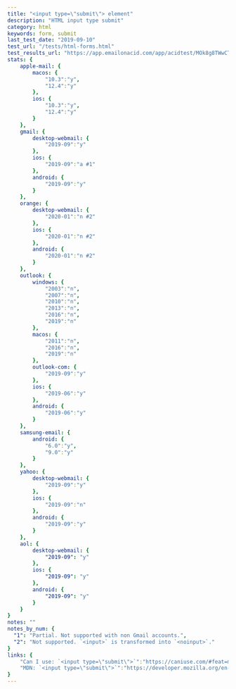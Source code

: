 ```yaml
---
title: "<input type=\"submit\"> element"
description: "HTML input type submit"
category: html
keywords: form, submit
last_test_date: "2019-09-10"
test_url: "/tests/html-forms.html"
test_results_url: "https://app.emailonacid.com/app/acidtest/MOk8g8TWwCTL4vLGrdMIgu3Vncqdxif6KlK4g8HfUV1mB/list"
stats: {
    apple-mail: {
        macos: {
            "10.3":"y",
            "12.4":"y"
        },
        ios: {
            "10.3":"y",
            "12.4":"y"
        }
    },
    gmail: {
        desktop-webmail: {
            "2019-09":"y"
        },
        ios: {
            "2019-09":"a #1"
        },
        android: {
            "2019-09":"y"
        }
    },
    orange: {
        desktop-webmail: {
            "2020-01":"n #2"
        },
        ios: {
            "2020-01":"n #2"
        },
        android: {
            "2020-01":"n #2"
        }
    },
    outlook: {
        windows: {
            "2003":"n",
            "2007":"n",
            "2010":"n",
            "2013":"n",
            "2016":"n",
            "2019":"n"
        },
        macos: {
            "2011":"n",
            "2016":"n",
            "2019":"n"
        },
        outlook-com: {
            "2019-09":"y"
        },
        ios: {
            "2019-06":"y"
        },
        android: {
            "2019-06":"y"
        }
    },
    samsung-email: {
        android: {
            "6.0":"y",
            "9.0":"y"
        }
    },
    yahoo: {
        desktop-webmail: {
            "2019-09":"y"
        },
        ios: {
            "2019-09":"n"
        },
        android: {
            "2019-09":"y"
        }
    },
    aol: {
        desktop-webmail: {
            "2019-09": "y"
        },
        ios: {
            "2019-09": "y"
        },
        android: {
            "2019-09": "y"
        }
    }
}
notes: ""
notes_by_num: {
  "1": "Partial. Not supported with non Gmail accounts.",
  "2": "Not supported. `<input>` is transformed into `<noinput>`."
}
links: {
    "Can I use: `<input type=\"submit\">`":"https://caniuse.com/#feat=mdn-html_elements_input_input-submit",
    "MDN: `<input type=\"submit\">`":"https://developer.mozilla.org/en-US/docs/Web/HTML/Element/input/submit"
}
---
```

